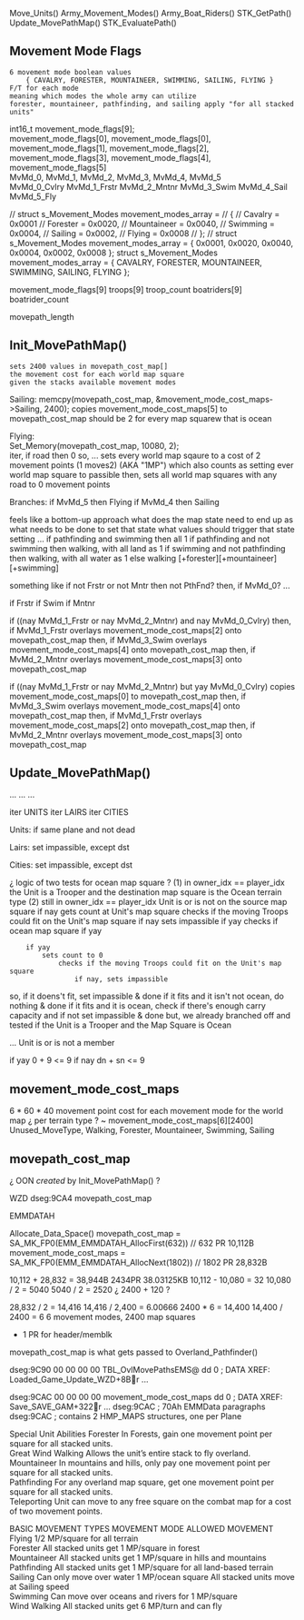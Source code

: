 


Move_Units()
    Army_Movement_Modes()
    Army_Boat_Riders()
    STK_GetPath()
        Update_MovePathMap()
    STK_EvaluatePath()




## Movement Mode Flags
    6 movement mode boolean values
        { CAVALRY, FORESTER, MOUNTAINEER, SWIMMING, SAILING, FLYING }
    F/T for each mode
    meaning which modes the whole army can utilize
    forester, mountaineer, pathfinding, and sailing apply "for all stacked units"


int16_t movement_mode_flags[9];  
movement_mode_flags[0], movement_mode_flags[0], movement_mode_flags[1], movement_mode_flags[2], movement_mode_flags[3], movement_mode_flags[4], movement_mode_flags[5]  
MvMd_0, MvMd_1, MvMd_2, MvMd_3, MvMd_4, MvMd_5  
MvMd_0_Cvlry
MvMd_1_Frstr
MvMd_2_Mntnr
MvMd_3_Swim
MvMd_4_Sail
MvMd_5_Fly

// struct s_Movement_Modes movement_modes_array = 
// {
//     Cavalry = 0x0001
//     Forester = 0x0020,
//     Mountaineer = 0x0040,
//     Swimming = 0x0004,
//     Sailing = 0x0002,
//     Flying = 0x0008
// };
// struct s_Movement_Modes movement_modes_array = { 0x0001, 0x0020, 0x0040, 0x0004, 0x0002, 0x0008 };
struct s_Movement_Modes movement_modes_array = { CAVALRY, FORESTER, MOUNTAINEER, SWIMMING, SAILING, FLYING };



movement_mode_flags[9]
troops[9]
troop_count
boatriders[9]
boatrider_count

movepath_length



## Init_MovePathMap()
    sets 2400 values in movepath_cost_map[]
    the movement cost for each world map square
    given the stacks available movement modes

Sailing:
    memcpy(movepath_cost_map, &movement_mode_cost_maps->Sailing, 2400);
    copies movement_mode_cost_maps[5] to movepath_cost_map
    should be 2 for every map squarew that is ocean

Flying:  
    Set_Memory(movepath_cost_map, 10080, 2);  
    iter, if road then 0
    so, ...
        sets every world map sqaure to a cost of 2 movement points (1 moves2) (AKA "1MP")
        which also counts as setting ever world map square to passible
        then, sets all world map squares with any road to 0 movement points

Branches:
    if MvMd_5 then Flying
    if MvMd_4 then Sailing

feels like a bottom-up approach
what does the map state need to end up as
what needs to be done to set that state
what values should trigger that state setting
...
if pathfinding and swimming then all 1
if pathfinding and not swimming then walking, with all land as 1
if swimming and not pathfinding then walking, with all water as 1
else
walking [+forester][+mountaineer][+swimming]

something like
if not Frstr or not Mntr then not PthFnd?
then, if MvMd_0?
...

if Frstr
    if Swim
if Mntnr



if ((nay MvMd_1_Frstr or nay MvMd_2_Mntnr) and nay MvMd_0_Cvlry)
    then, if MvMd_1_Frstr overlays movement_mode_cost_maps[2] onto movepath_cost_map
    then, if MvMd_3_Swim overlays movement_mode_cost_maps[4] onto movepath_cost_map
    then, if MvMd_2_Mntnr overlays movement_mode_cost_maps[3] onto movepath_cost_map



if ((nay MvMd_1_Frstr or nay MvMd_2_Mntnr) but yay MvMd_0_Cvlry)
    copies movement_mode_cost_maps[0] to movepath_cost_map
    then, if MvMd_3_Swim overlays movement_mode_cost_maps[4] onto movepath_cost_map
    then, if MvMd_1_Frstr overlays movement_mode_cost_maps[2] onto movepath_cost_map
    then, if MvMd_2_Mntnr overlays movement_mode_cost_maps[3] onto movepath_cost_map




## Update_MovePathMap()

...
...
...

iter UNITS
iter LAIRS
iter CITIES

Units:
    if same plane and not dead

Lairs:
    set impassible, except dst

Cities:
    set impassible, except dst

¿ logic of two tests for ocean map square ?
(1)
    in owner_idx == player_idx
    the Unit is a Trooper
    and the destination map square is the Ocean terrain type
(2)
    still in owner_idx == player_idx
    Unit is or is not on the source map square
        if nay
            gets count at Unit's map square
                checks if the moving Troops could fit on the Unit's map square
                    if nay
                        sets impassible
                    if yay
                        checks if ocean map square
                            if yay

        if yay
            sets count to 0
                checks if the moving Troops could fit on the Unit's map square
                    if nay, sets impassible

so,
    if it doens't fit, set impassible & done
    if it fits and it isn't not ocean, do nothing & done
    if it fits and it is ocean, check if there's enough carry capacity and if not set impassible & done
but,
    we already branched off and tested if the Unit is a Trooper and the Map Square is Ocean

...
Unit is or is not a member

if yay
 0 +  9 <= 9
if nay
dn + sn <= 9











## movement_mode_cost_maps
6 * 60 * 40
movement point cost for each movement mode for the world map
¿ per terrain type ?
~ movement_mode_cost_maps[6][2400]
    Unused_MoveType, Walking, Forester, Mountaineer, Swimming, Sailing


## movepath_cost_map

¿ OON *created* by Init_MovePathMap() ?


WZD dseg:9CA4
movepath_cost_map

EMMDATAH


Allocate_Data_Space()
movepath_cost_map = SA_MK_FP0(EMM_EMMDATAH_AllocFirst(632))  //  632 PR  10,112B
movement_mode_cost_maps = SA_MK_FP0(EMM_EMMDATAH_AllocNext(1802))     // 1802 PR  28,832B

10,112 + 28,832 = 38,944B  2434PR  38.03125KB
10,112 - 10,080 = 32
10,080 / 2 = 5040
5040 / 2 = 2520
¿ 2400 + 120 ?

28,832 / 2 = 14,416
14,416 / 2,400 = 6.00666
2400 * 6 = 14,400
14,400 / 2400 = 6
6 movement modes, 2400 map squares
+ 1 PR for header/memblk


movepath_cost_map is what gets passed to Overland_Pathfinder()





dseg:9C90 00 00 00 00                                     TBL_OvlMovePathsEMS@ dd 0               ; DATA XREF: Loaded_Game_Update_WZD+8Br ...


dseg:9CAC 00 00 00 00                                     movement_mode_cost_maps dd 0                   ; DATA XREF: Save_SAVE_GAM+322r ...
dseg:9CAC                                                                                         ; 70Ah EMMData paragraphs
dseg:9CAC                                                                                         ; contains 2 HMP_MAPS structures, one per Plane






Special Unit Abilities
    Forester              In Forests, gain one movement point per square for all stacked units.  
    Great Wind Walking    Allows the unit’s entire stack to fly overland.  
    Mountaineer           In mountains and hills, only pay one movement point per square for all stacked units.  
    Pathfinding           For any overland map square, get one movement point per square for all stacked units.  
    Teleporting           Unit can move to any free square on the combat map for a cost of two movement points.  

BASIC MOVEMENT TYPES
MOVEMENT MODE       ALLOWED MOVEMENT
Flying              1/2 MP/square for all terrain  
Forester            All stacked units get 1 MP/square in forest  
Mountaineer         All stacked units get 1 MP/square in hills and mountains
Pathfinding         All stacked units get 1 MP/square for all land-based terrain
Sailing             Can only move over water 1 MP/ocean square All stacked units move at Sailing speed  
Swimming            Can move over oceans and rivers for 1 MP/square  
Wind Walking        All stacked units get 6 MP/turn and can fly  

